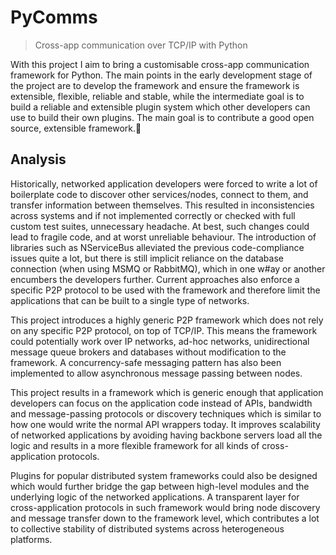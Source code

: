 # PyComms
> Cross-app communication over TCP/IP with Python

With this project I aim to bring a customisable cross-app communication framework for Python. The main points in the early development stage of the project are to develop the framework and ensure the framework is extensible, flexible, reliable and stable, while the intermediate goal is to build a reliable and extensible plugin system which other developers can use to build their own plugins. The main goal is to contribute a good open source, extensible framework.

## Analysis

Historically, networked application developers were forced to write a lot of boilerplate code to discover other services/nodes, connect to them, and transfer information between themselves. This resulted in inconsistencies across systems and if not implemented correctly or checked with full custom test suites, unnecessary headache. At best, such changes could lead to fragile code, and at worst unreliable behaviour. The introduction of libraries such as NServiceBus alleviated the previous code-compliance issues quite a lot, but there is still implicit reliance on the database connection (when using MSMQ or RabbitMQ), which in one w#ay or another encumbers the developers further. Current approaches also enforce a specific P2P protocol to be used with the framework and therefore limit the applications that can be built to a single type of networks.

This project introduces a highly generic P2P framework which does not rely on any specific P2P protocol, on top of TCP/IP. This means the framework could potentially work over IP networks, ad-hoc networks, unidirectional message queue brokers and databases without modification to the framework. A concurrency-safe messaging pattern has also been implemented to allow asynchronous message passing between nodes.

This project results in a framework which is generic enough that application developers can focus on the application code instead of APIs, bandwidth and message-passing protocols or discovery techniques which is similar to how one would write the normal API wrappers today. It improves scalability of networked applications by avoiding having backbone servers load all the logic and results in a more flexible framework for all kinds of cross-application protocols.

Plugins for popular distributed system frameworks could also be designed which would further bridge the gap between high-level modules and the underlying logic of the networked applications. A transparent layer for cross-application protocols in such framework would bring node discovery and message transfer down to the framework level, which contributes a lot to collective stability of distributed systems across heterogeneous platforms.
